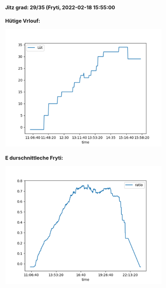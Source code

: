 ### Jitz grad: 29/35 (Fryti, 2022-02-18 15:55:00

### Hütige Vrlouf:
![Graph](Today.png)

### E durschnittleche Fryti:
![Graph](Fryti.png)